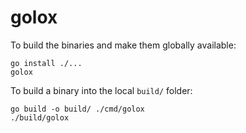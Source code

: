 # golox

To build the binaries and make them globally available:

```
go install ./...
golox
```

To build a binary into the local `build/` folder:

```
go build -o build/ ./cmd/golox
./build/golox
```